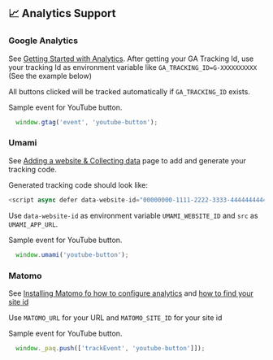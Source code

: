 ## 📈 Analytics Support

### Google Analytics

See [Getting Started with Analytics](https://support.google.com/analytics/answer/1008015?hl=en). After getting your GA Tracking Id, use your tracking Id as environment variable like `GA_TRACKING_ID=G-XXXXXXXXXX`  (See the example below)

All buttons clicked will be tracked automatically if `GA_TRACKING_ID` exists.

Sample event for YouTube button.

```javascript
  window.gtag('event', 'youtube-button');
```

### Umami

See [Adding a website & Collecting data](https://umami.is/docs/collect-data) page to add and generate your tracking code.

Generated tracking code should look like:

```javascript
<script async defer data-website-id="00000000-1111-2222-3333-444444444444" src="https://your-umami-app.com/umami.js"></script>
```

Use `data-website-id` as environment variable `UMAMI_WEBSITE_ID` and `src` as `UMAMI_APP_URL`.

Sample event for YouTube button.

```javascript
  window.umami('youtube-button');
```

### Matomo 

See [Installing Matomo fo how to configure analytics](https://matomo.org/docs/installation/) and [how to find your site id](https://matomo.org/faq/general/faq_19212/)

Use `MATOMO_URL` for your URL and `MATOMO_SITE_ID` for your site id

Sample event for YouTube button.

```javascript
  window._paq.push(['trackEvent', 'youtube-button']]);